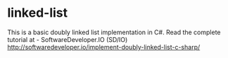 # linked-list
This is a basic doubly linked list implementation in C#.
Read the complete tutorial at - SoftwareDeveloper.IO (SD/IO)
http://softwaredeveloper.io/implement-doubly-linked-list-c-sharp/
